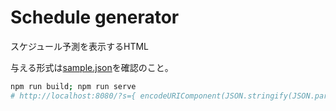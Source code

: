 # Schedule generator

スケジュール予測を表示するHTML

与える形式は[sample.json](sample.json)を確認のこと。

```sh
npm run build; npm run serve
# http://localhost:8080/?s={ encodeURIComponent(JSON.stringify(JSON.parse(`${json}`))) }
```
